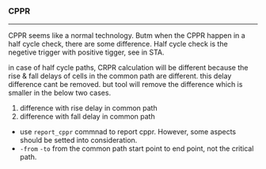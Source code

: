 ### CPPR
---
CPPR seems like a normal technology. Butm when the CPPR happen in a half cycle check, there are some difference.
Half cycle check is the negetive trigger with positive tigger, see in STA.

in case of half cycle paths, CRPR calculation will be different because the rise & fall delays of cells in the common path are different.
this delay difference cant be removed. but tool will remove the difference which is smaller in the below two cases.
1) difference with rise delay in common path
2) difference with fall delay in common path

+ use `report_cppr` commnad to report cppr. However, some aspects should be setted into consideration.
+ `-from` `-to` from the common path start point to end point, not the critical path.
